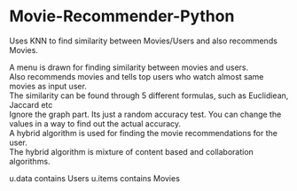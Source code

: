 # Movie-Recommender-Python
Uses KNN to find similarity between Movies/Users and also recommends Movies.

A menu is drawn for finding similarity between movies and users.                                                                          
Also recommends movies and tells top users who watch almost same movies as input user.                                                    
The similarity can be found through 5 different formulas, such as Euclidiean, Jaccard etc                                                 
Ignore the graph part. Its just a random accuracy test. You can change the values in a way to find out the actual accuracy.               
A hybrid algorithm is used for finding the movie recommendations for the user.                                                            
The hybrid algorithm is mixture of content based and collaboration algorithms.

u.data contains Users 
u.items contains Movies
